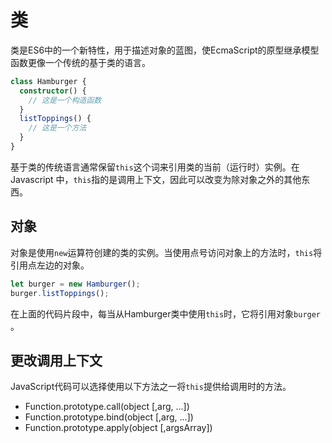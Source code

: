 # 类

类是ES6中的一个新特性，用于描述对象的蓝图，使EcmaScript的原型继承模型函数更像一个传统的基于类的语言。

```typescript
class Hamburger {
  constructor() {
    // 这是一个构造函数
  }
  listToppings() {
    // 这是一个方法
  }
}
```

基于类的传统语言通常保留`this`这个词来引用类的当前（运行时）实例。在 Javascript 中，`this`指的是调用上下文，因此可以改变为除对象之外的其他东西。

## 对象

对象是使用`new`运算符创建的类的实例。当使用点号访问对象上的方法时，`this`将引用点左边的对象。

```javascript
let burger = new Hamburger();
burger.listToppings();
```

在上面的代码片段中，每当从Hamburger类中使用`this`时，它将引用对象`burger` 。

## 更改调用上下文

JavaScript代码可以选择使用以下方法之一将`this`提供给调用时的方法。

- Function.prototype.call(object [,arg, ...])
- Function.prototype.bind(object [,arg, ...])
- Function.prototype.apply(object [,argsArray])
